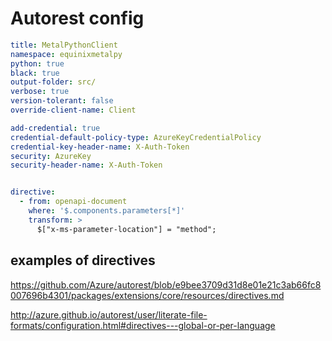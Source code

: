 # Autorest config

```yaml
title: MetalPythonClient
namespace: equinixmetalpy
python: true
black: true
output-folder: src/
verbose: true
version-tolerant: false
override-client-name: Client

add-credential: true
credential-default-policy-type: AzureKeyCredentialPolicy
credential-key-header-name: X-Auth-Token
security: AzureKey
security-header-name: X-Auth-Token


directive:
  - from: openapi-document
    where: '$.components.parameters[*]'
    transform: >
      $["x-ms-parameter-location"] = "method";
```

## examples of directives
https://github.com/Azure/autorest/blob/e9bee3709d31d8e01e21c3ab66fc8007696b4301/packages/extensions/core/resources/directives.md

http://azure.github.io/autorest/user/literate-file-formats/configuration.html#directives---global-or-per-language
